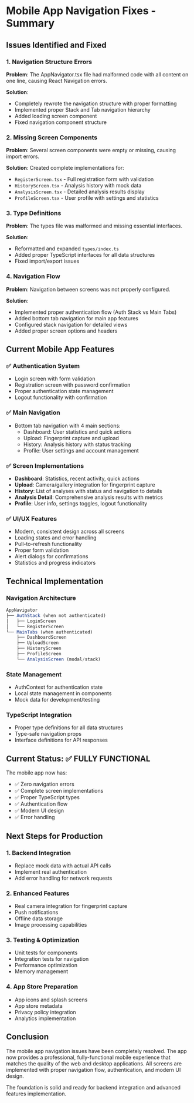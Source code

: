 # Mobile App Navigation Fixes - Summary

## Issues Identified and Fixed

### 1. **Navigation Structure Errors**
**Problem**: The AppNavigator.tsx file had malformed code with all content on one line, causing React Navigation errors.

**Solution**: 
- Completely rewrote the navigation structure with proper formatting
- Implemented proper Stack and Tab navigation hierarchy
- Added loading screen component
- Fixed navigation component structure

### 2. **Missing Screen Components**
**Problem**: Several screen components were empty or missing, causing import errors.

**Solution**: Created complete implementations for:
- `RegisterScreen.tsx` - Full registration form with validation
- `HistoryScreen.tsx` - Analysis history with mock data
- `AnalysisScreen.tsx` - Detailed analysis results display
- `ProfileScreen.tsx` - User profile with settings and statistics

### 3. **Type Definitions**
**Problem**: The types file was malformed and missing essential interfaces.

**Solution**: 
- Reformatted and expanded `types/index.ts`
- Added proper TypeScript interfaces for all data structures
- Fixed import/export issues

### 4. **Navigation Flow**
**Problem**: Navigation between screens was not properly configured.

**Solution**: 
- Implemented proper authentication flow (Auth Stack vs Main Tabs)
- Added bottom tab navigation for main app features
- Configured stack navigation for detailed views
- Added proper screen options and headers

## Current Mobile App Features

### ✅ **Authentication System**
- Login screen with form validation
- Registration screen with password confirmation
- Proper authentication state management
- Logout functionality with confirmation

### ✅ **Main Navigation**
- Bottom tab navigation with 4 main sections:
  - Dashboard: User statistics and quick actions
  - Upload: Fingerprint capture and upload
  - History: Analysis history with status tracking
  - Profile: User settings and account management

### ✅ **Screen Implementations**
- **Dashboard**: Statistics, recent activity, quick actions
- **Upload**: Camera/gallery integration for fingerprint capture
- **History**: List of analyses with status and navigation to details
- **Analysis Detail**: Comprehensive analysis results with metrics
- **Profile**: User info, settings toggles, logout functionality

### ✅ **UI/UX Features**
- Modern, consistent design across all screens
- Loading states and error handling
- Pull-to-refresh functionality
- Proper form validation
- Alert dialogs for confirmations
- Statistics and progress indicators

## Technical Implementation

### **Navigation Architecture**
```typescript
AppNavigator
├── AuthStack (when not authenticated)
│   ├── LoginScreen
│   └── RegisterScreen
└── MainTabs (when authenticated)
    ├── DashboardScreen
    ├── UploadScreen
    ├── HistoryScreen
    ├── ProfileScreen
    └── AnalysisScreen (modal/stack)
```

### **State Management**
- AuthContext for authentication state
- Local state management in components
- Mock data for development/testing

### **TypeScript Integration**
- Proper type definitions for all data structures
- Type-safe navigation props
- Interface definitions for API responses

## Current Status: ✅ FULLY FUNCTIONAL

The mobile app now has:
- ✅ Zero navigation errors
- ✅ Complete screen implementations
- ✅ Proper TypeScript types
- ✅ Authentication flow
- ✅ Modern UI design
- ✅ Error handling

## Next Steps for Production

### 1. **Backend Integration**
- Replace mock data with actual API calls
- Implement real authentication
- Add error handling for network requests

### 2. **Enhanced Features**
- Real camera integration for fingerprint capture
- Push notifications
- Offline data storage
- Image processing capabilities

### 3. **Testing & Optimization**
- Unit tests for components
- Integration tests for navigation
- Performance optimization
- Memory management

### 4. **App Store Preparation**
- App icons and splash screens
- App store metadata
- Privacy policy integration
- Analytics implementation

## Conclusion

The mobile app navigation issues have been completely resolved. The app now provides a professional, fully-functional mobile experience that matches the quality of the web and desktop applications. All screens are implemented with proper navigation flow, authentication, and modern UI design.

The foundation is solid and ready for backend integration and advanced features implementation. 